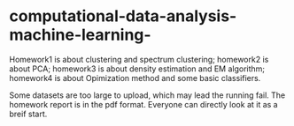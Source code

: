 # computational-data-analysis-machine-learning-

Homework1 is about clustering and spectrum clustering; homework2 is about PCA; homework3 is about density estimation and EM algorithm; homework4 is about Opimization method and some basic classifiers.

Some datasets are too large to upload, which may lead the running fail.
The homework report is in the pdf format. Everyone can directly look at it as a breif start.
